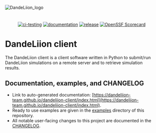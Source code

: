 ![DandeLiion_logo](https://simulation.dandeliion.com/static/dl_logo.png)

#

<div align="center">

[![ci-testing](https://github.com/dandeliion-team/dandeliion-client/actions/workflows/ci_testing.yml/badge.svg?branch=master)](https://github.com/dandeliion-team/dandeliion-client/actions/workflows/ci_testing.yml)
[![documentation](https://github.com/dandeliion-team/dandeliion-client/actions/workflows/documentation.yml/badge.svg?branch=master&action=push)](https://dandeliion-team.github.io/dandeliion-client  )
[![release](https://img.shields.io/github/v/release/dandeliion-team/dandeliion-client?color=yellow)](https://github.com/dandeliion-team/dandeliion-client/releases)
[![OpenSSF Scorecard](https://api.scorecard.dev/projects/github.com/dandeliion-team/dandeliion-client/badge)](https://scorecard.dev/viewer/?uri=github.com/dandeliion-team/dandeliion-client)

</div>

# DandeLiion client

The DandeLiion client is a client software written in Python to submit/run DandeLiion simulations on a remote server and to retrieve simulation results.

## Documentation, examples, and CHANGELOG

- Link to auto-generated documentation: [https://dandeliion-team.github.io/dandeliion-client/index.html](https://dandeliion-team.github.io/dandeliion-client/index.html).
- Ready to use examples are given in the [examples](https://github.com/dandeliion-team/dandeliion-client/tree/master/examples) directory of this repository.
- All notable user-facing changes to this project are documented in the [CHANGELOG](https://github.com/dandeliion-team/dandeliion-client/blob/master/CHANGELOG.md).
